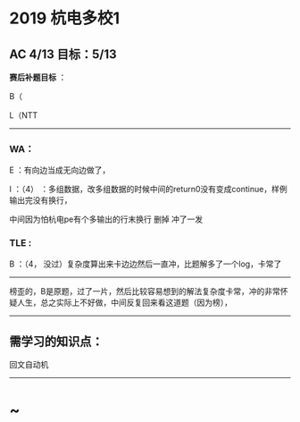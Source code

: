 # 2019 杭电多校1

## AC 4/13  目标：5/13

**赛后补题目标** ：

B（

L（NTT

---

### WA：

E ：有向边当成无向边做了，

I ：（4） ：多组数据，改多组数据的时候中间的return0没有变成continue，样例输出完没有换行，

中间因为怕杭电pe有个多输出的行末换行  删掉 冲了一发

### TLE :

B ：（4， 没过）复杂度算出来卡边边然后一直冲，比题解多了一个log，卡常了 

---

榜歪的，B是原题，过了一片，然后比较容易想到的解法复杂度卡常，冲的非常怀疑人生，总之实际上不好做，中间反复回来看这道题（因为榜），

---

## 需学习的知识点：

回文自动机

----

# ~

